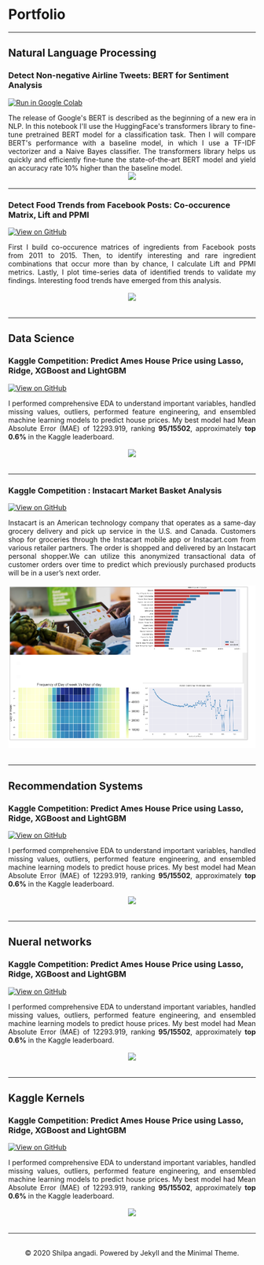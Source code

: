 # Portfolio 
---

## Natural Language Processing


### Detect Non-negative Airline Tweets: BERT for Sentiment Analysis

[![Run in Google Colab](https://img.shields.io/badge/Colab-Run_in_Google_Colab-blue?logo=Google&logoColor=FDBA18)](https://colab.research.google.com/drive/1lwa-qlK-ZnYpJgErZQXv4mjxTsa_ed1U)

<div style="text-align: justify">The release of Google's BERT is described as the beginning of a new era in NLP. In this notebook I'll use the HuggingFace's transformers library to fine-tune pretrained BERT model for a classification task. Then I will compare BERT's performance with a baseline model, in which I use a TF-IDF vectorizer and a Naive Bayes classifier. The transformers library helps us quickly and efficiently fine-tune the state-of-the-art BERT model and yield an accuracy rate 10% higher than the baseline model.</div>

<center><img src="images/BERT-classification.png"/></center>

---
### Detect Food Trends from Facebook Posts: Co-occurence Matrix, Lift and PPMI

[![View on GitHub](https://img.shields.io/badge/GitHub-View_on_GitHub-blue?logo=GitHub)](https://github.com/RavikiranShilpa/ML-case-study/blob/master/detect_food_trends_facebook.ipynb)

<div style="text-align: justify">First I build co-occurence matrices of ingredients from Facebook posts from 2011 to 2015. Then, to identify interesting and rare ingredient combinations that occur more than by chance, I calculate Lift and PPMI metrics. Lastly, I plot time-series data of identified trends to validate my findings. Interesting food trends have emerged from this analysis.</div>
<br>
<center><img src="images/fb-food-trends.png"></center>
<br>

---



## Data Science

### Kaggle Competition: Predict Ames House Price using Lasso, Ridge, XGBoost and LightGBM

[![View on GitHub](https://img.shields.io/badge/GitHub-View_on_GitHub-blue?logo=GitHub)](https://github.com/RavikiranShilpa/ML-case-study/blob/master/ames_house_price.ipynb)

<div style="text-align: justify">I performed comprehensive EDA to understand important variables, handled missing values, outliers, performed feature engineering, and ensembled machine learning models to predict house prices. My best model had Mean Absolute Error (MAE) of 12293.919, ranking <b>95/15502</b>, approximately <b>top 0.6%</b> in the Kaggle leaderboard.</div>
<br>
<center><img src="images/ames-house-price.jpg"/></center>
<br>

---

### Kaggle Competition : Instacart  Market Basket Analysis

[![View on GitHub](https://img.shields.io/badge/GitHub-View_on_GitHub-blue?logo=GitHub)](https://github.com/RavikiranShilpa/Super-Market-Basket-Analysis)

<div style="text-align: justify">Instacart is an American technology company that operates as a same-day grocery delivery and pick up service in the U.S. and Canada. Customers shop for groceries through the Instacart mobile app or Instacart.com from various retailer partners. The order is shopped and delivered by an Instacart personal shopper.We can utilize this anonymized transactional data of customer orders over time to predict which previously purchased products will be in a user’s next order. </div>
<br>
<center><img src="images/download.png"/></center>
<br>

---

## Recommendation Systems 

### Kaggle Competition: Predict Ames House Price using Lasso, Ridge, XGBoost and LightGBM

[![View on GitHub](https://img.shields.io/badge/GitHub-View_on_GitHub-blue?logo=GitHub)](https://github.com/RavikiranShilpa/ML-case-study/blob/master/ames_house_price.ipynb)

<div style="text-align: justify">I performed comprehensive EDA to understand important variables, handled missing values, outliers, performed feature engineering, and ensembled machine learning models to predict house prices. My best model had Mean Absolute Error (MAE) of 12293.919, ranking <b>95/15502</b>, approximately <b>top 0.6%</b> in the Kaggle leaderboard.</div>
<br>
<center><img src="images/ames-house-price.jpg"/></center>
<br>

---

## Nueral networks

### Kaggle Competition: Predict Ames House Price using Lasso, Ridge, XGBoost and LightGBM

[![View on GitHub](https://img.shields.io/badge/GitHub-View_on_GitHub-blue?logo=GitHub)](https://github.com/RavikiranShilpa/ML-case-study/blob/master/ames_house_price.ipynb)

<div style="text-align: justify">I performed comprehensive EDA to understand important variables, handled missing values, outliers, performed feature engineering, and ensembled machine learning models to predict house prices. My best model had Mean Absolute Error (MAE) of 12293.919, ranking <b>95/15502</b>, approximately <b>top 0.6%</b> in the Kaggle leaderboard.</div>
<br>
<center><img src="images/ames-house-price.jpg"/></center>
<br>

---

## Kaggle Kernels

### Kaggle Competition: Predict Ames House Price using Lasso, Ridge, XGBoost and LightGBM

[![View on GitHub](https://img.shields.io/badge/GitHub-View_on_GitHub-blue?logo=GitHub)](https://github.com/RavikiranShilpa/ML-case-study/blob/master/ames_house_price.ipynb)

<div style="text-align: justify">I performed comprehensive EDA to understand important variables, handled missing values, outliers, performed feature engineering, and ensembled machine learning models to predict house prices. My best model had Mean Absolute Error (MAE) of 12293.919, ranking <b>95/15502</b>, approximately <b>top 0.6%</b> in the Kaggle leaderboard.</div>
<br>
<center><img src="images/ames-house-price.jpg"/></center>
<br>

---
<br>
<center>© 2020 Shilpa angadi. Powered by Jekyll and the Minimal Theme.</center>
